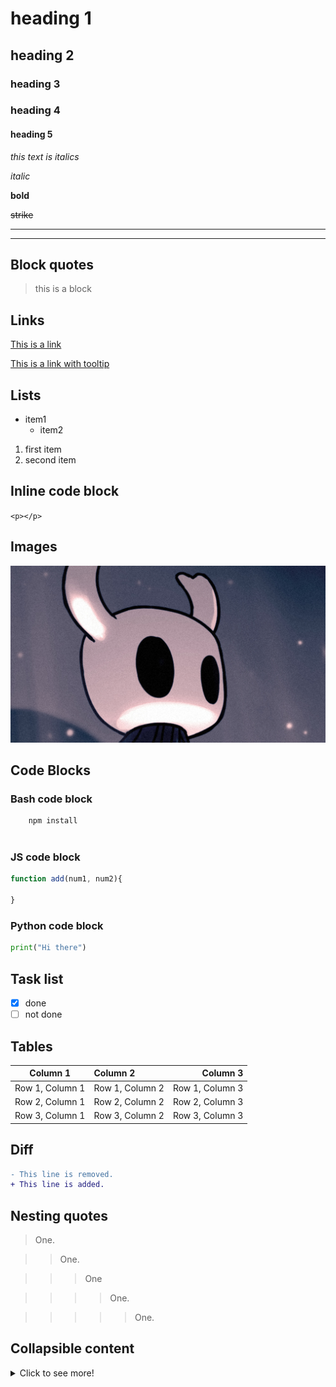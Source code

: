 # heading 1
## heading 2
### heading 3
### heading 4
#### heading 5

<!-- Italics -->
*this text is italics*

_italic_

<!-- Bold -->
**bold**

<!-- Strike Through-->
~~strike~~

<!-- Horizontal Line -->

--- 
___

## Block quotes

<!-- Block quote -->
> this is a block

## Links
<!--  links -->
[This is a link](inserlink.com)

[This is a link with tooltip](inserlink.com "tooltip")

## Lists

<!-- Unordered List -->
* item1
    * item2

<!--Ordered List-->

1. first item
2. second item

## Inline code block
<!-- inline code block-->
`<p></p>`

## Images
<!--Images-->

![Hollow Knight](hollo.jpg)


<!-- github md-->

## Code Blocks
### Bash code block

<!-- Bash script block -->

```bash
    npm install
    
```
### JS code block

<!-- JS Block-->

```javascript
function add(num1, num2){

}

```
### Python code block

<!-- Python block-->

```python
print("Hi there")
```

## Task list
<!-- task list -->
* [x] done
* [ ] not done

## Tables
<!-- tables -->
<!-- Note that :---: means center aligned -->
<!-- Note that ---: means right aligned -->
<!-- Note that :--- means left aligned -->

| Column 1 | Column 2 | Column 3 |
| :---: | :--- | ---: |
| Row 1, Column 1 | Row 1, Column 2 | Row 1, Column 3 |
| Row 2, Column 1 | Row 2, Column 2 | Row 2, Column 3 |
| Row 3, Column 1 | Row 3, Column 2 | Row 3, Column 3 |

## Diff
<!-- Diff -->
```diff
- This line is removed.
+ This line is added.
```


## Nesting quotes

> One.

>> One.

>>> One

>>>> One.

>>>>> One.

## Collapsible content
<details>
          <summary>Click to see more!</summary>
          
            ## More awesoms tips!

            - item 1 
            - item 2
</details>
